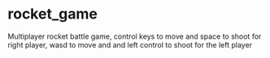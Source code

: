 # rocket_game
Multiplayer rocket battle game, control keys to move and space to shoot for right player, wasd to move and and left control to shoot for the left player
